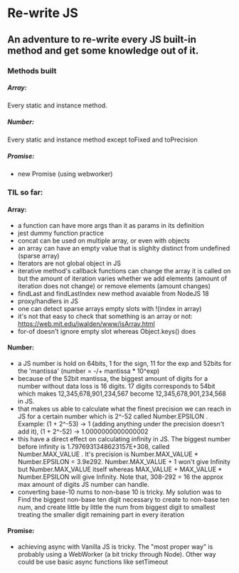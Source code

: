 # Re-write JS

## An adventure to re-write every JS built-in method and get some knowledge out of it.

### Methods built
##### Array:
Every static and instance method.

##### Number:
Every static and instance method except toFixed and toPrecision

##### Promise:
- new Promise (using webworker)

### TIL so far:

#### Array:
- a function can have more args than it as params in its definition
- jest dummy function practice
- concat can be used on multiple array, or even with objects
- an array can have an empty value that is slighlty distinct from undefined (sparse array)
- Iterators are not global object in JS
- iterative method's callback functions can change the array it is called on but the amount of iteration varies whether we add elements (amount of iteration does not change) or remove elements (amount changes)
- findLast and findLastIndex new method avaiable from NodeJS 18
- proxy/handlers in JS
- one can detect sparse arrays empty slots with !(index in array)
- it's not that easy to check that something is an array or not: https://web.mit.edu/jwalden/www/isArray.html
- for-of doesn't ignore empty slot whereas Object.keys() does

#### Number:
- a JS number is hold on 64bits, 1 for the sign, 11 for the exp and 52bits for the 'mantissa' (number = -/+ mantissa * 10^exp)
- because of the 52bit mantissa, the biggest amount of digits for a number without data loss is 16 digits. 17 digits corresponds to 54bit which makes 12,345,678,901,234,567 become 12,345,678,901,234,568 in JS. 
- that makes us able to calculate what the finest precision we can reach in JS for a certain number which is 2^-52 called Number.EPSILON . Example: (1 + 2^-53) -> 1 (adding anything under the precision doesn't add it), (1 + 2^-52) -> 1.0000000000000002
- this have a direct effect on calculating infinity in JS. The biggest number before infinity is 1.7976931348623157E+308, called Number.MAX_VALUE . It's precision is Number.MAX_VALUE * Number.EPSILON = 3.9e292. Number.MAX_VALUE + 1 won't give Infinity but Number.MAX_VALUE itself whereas MAX_VALUE + MAX_VALUE * Number.EPSILON will give Infinity. Note that, 308-292 = 16 the approx max amount of digits JS number can handle.
- converting base-10 nums to non-base 10 is tricky. My solution was to Find the biggest non-base ten digit necessary to create to non-base ten num, and create little by little the num from biggest digit to smallest treating the smaller digit remaining part in every iteration

#### Promise:
- achieving async with Vanilla JS is tricky. The "most proper way" is probably using a WebWorker (a bit tricky through Node). Other way could be use basic async functions like setTimeout